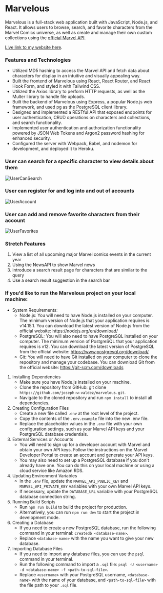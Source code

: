 # Marvelous

Marvelous is a full-stack web application built with JavaScript, Node.js, and React. It allows users to browse, search, and favorite characters from the Marvel Comics universe, as well as create and manage their own custom collections using the [official Marvel API](https://developer.marvel.com/docs). 

 [Live link to my website here](https://marvelous.herokuapp.com/).
 
 ### Features and Technologies

* Utilized MD5 hashing to access the Marvel API and fetch data about characters for display in an intuitive and visually appealing way.
* Built the frontend of Marvelous using React, React Router, and React Hook Form, and styled it with Tailwind CSS.
* Utilized the Axios library to perform HTTP requests, as well as the Multer library to handle file uploads.
* Built the backend of Marvelous using Express, a popular Node.js web framework, and used pg as the PostgreSQL client library.
* Designed and implemented a RESTful API that exposed endpoints for user authentication, CRUD operations on characters and collections, and search functionality.
* Implemented user authentication and authorization functionality powered by JSON Web Tokens and Argon2 password hashing for enhanced security.
* Configured the server with Webpack, Babel, and nodemon for development, and deployed it to Heroku.

### User can search for a specific character to view details about them
![UserCanSearch](https://user-images.githubusercontent.com/117682160/226035816-4f1621ad-c28b-4bcf-a2f8-d8d2bfc01f69.gif)

### User can register for and log into and out of accounts
![UserAccount](https://user-images.githubusercontent.com/117682160/226069387-7dd7c62d-3e9a-423c-a0d6-23ba8053d501.gif)

### User can add and remove favorite characters from their account
![UserFavorites](https://user-images.githubusercontent.com/117682160/226069529-72301ef8-f720-41e9-adff-f6aaf93f7ee3.gif)

### Stretch Features
1. View a list of all upcoming major Marvel comics events in the current year
2. Using the NewsAPI to show Marvel news
3. Introduce a search result page for characters that are similar to the query
4. Use a search result suggestion in the search bar

### If you'd like to run the Marvelous project on your local machine:

* System Requirements:
  * Node.js: You will need to have Node.js installed on your computer. The minimum version of Node.js that your application requires is v14.15.1. You can download the latest version of Node.js from the official website: https://nodejs.org/en/download/
  * PostgreSQL: You will also need to have PostgreSQL installed on your computer. The minimum version of PostgreSQL that your application requires is v12. You can download the latest version of PostgreSQL from the official website: https://www.postgresql.org/download/
  * Git: You will need to have Git installed on your computer to clone the repository and manage your codebase. You can download Git from the official website: https://git-scm.com/downloads

1. Installing Dependencies
    * Make sure you have Node.js installed on your machine.
    * Clone the repository from GitHub: git clone `https://github.com/joseph-w-valdez/marvelous.git`.
    * Navigate to the cloned repository and run `npm install` to install all dependencies.
2. Creating Configuration Files
    * Create a new file called `.env` at the root level of the project.
    * Copy the contents of the `.env.example` file into the new .env file.
    * Replace the placeholder values in the `.env` file with your own configuration settings, such as your Marvel API keys and your PostgreSQL database credentials.
3. External Services or Accounts
    * You will need to sign up for a developer account with Marvel and obtain your own API keys. Follow the instructions on the Marvel Developer Portal to create an account and generate your API keys.
    * You may also need to set up a PostgreSQL database if you don't already have one. You can do this on your local machine or using a cloud service like Amazon RDS.
4. Updating Environment Variables
    * In the `.env` file, update the `MARVEL_API_PUBLIC_KEY` and `MARVEL_API_PRIVATE_KEY` variables with your own Marvel API keys.
    * If necessary, update the `DATABASE_URL` variable with your PostgreSQL database connection string.
5. Running Build Scripts
    * Run `npm run build` to build the project for production.
    * Alternatively, you can run `npm run dev` to start the project in development mode.
6. Creating a Database
    * If you need to create a new PostgreSQL database, run the following command in your terminal: `createdb <database-name>`.
    * Replace `<database-name>` with the name you want to give your new database.
7. Importing Database Files
    * If you need to import any database files, you can use the `psql` command in your terminal.
    * Run the following command to import a `.sql` file: `psql -U <username> -d <database-name> -f <path-to-sql-file>`.
    * Replace `<username>` with your PostgreSQL username, `<database-name>` with the name of your database, and `<path-to-sql-file>` with the file path to your `.sql` file.
